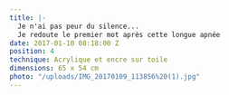```yaml
---
title: |-
  Je n'ai pas peur du silence...
  Je redoute le premier mot après cette longue apnée
date: 2017-01-10 08:18:00 Z
position: 4
technique: Acrylique et encre sur toile
dimensions: 65 x 54 cm
photo: "/uploads/IMG_20170109_113856%20(1).jpg"
---
```


